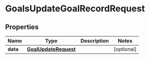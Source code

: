

# GoalsUpdateGoalRecordRequest


## Properties

| Name | Type | Description | Notes |
|------------ | ------------- | ------------- | -------------|
|**data** | [**GoalUpdateRequest**](GoalUpdateRequest.md) |  |  [optional] |



